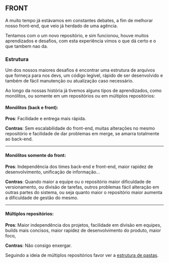 ## FRONT
A muito tempo já estávamos em constantes debates, a fim de melhorar nosso front-end, que veio já herdado de uma agência.

Tentamos com o um novo repositório, e sim funcionou, houve muitos aprendizados e desafios, com esta experiência vimos o que dá certo e o que tambem nao da.

### Estrutura
Um dos nossos maiores desafios é encontrar uma estrutura de arquivos que forneça para nos devs, um código legível, rápido de ser desenvolvido e também de fácil manutenção ou atualização caso necessário.

Ao longo da nossas história já tivemos alguns tipos de aprendizados, como monólitos, ou somente em um repositórios ou em múltiplos repositórios:

#### Monólitos (back e front):
**Pros**: Facilidade e entrega mais rápida.

**Contras**: Sem escalabilidade do front-end, muitas alterações no mesmo repositório e facilidade de dar problemas em merge, se amarra totalmente ao back-end.
***
#### Monólitos somente do front:
**Pros**: Independência dos times back-end e front-end, maior rapidez de desenvolvimento, unificação de informação...

**Contras**: Quando maior a equipe ou o repositório maior dificuldade de versionamento, ou divisão de tarefas, outros problemas fácil alteração em outras partes do sistema, ou seja quanto maior o repositório maior aumenta a dificuldade de gestão do mesmo.
***
#### Múltiplos repositórios:
**Pros**: Maior independência dos projetos, facilidade em divisão em equipes, builds mais concisos, maior rapidez de desenvolvimento do produto, maior foco,

**Contras**: Não consigo enxergar.

Seguindo a ideia de múltiplos repositórios favor ver a [estrutura de pastas](https://github.com/WilliamBewzenko/Front/tree/master/structure).


<!-- #### Tecnologias
material-ui@beta
react
redux
saga
axios
reselect
react-router-dom
sass

#### Testes

#### Ferramentas
webpack@3.0.0
postcss

#### Build

#### Desenvolvimento

#### Produção
node: -->



